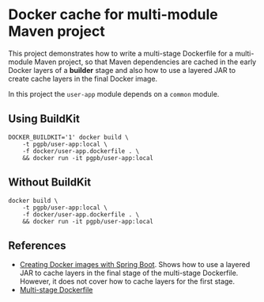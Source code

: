 # Docker cache for multi-module Maven project

This project demonstrates how to write a multi-stage Dockerfile for a 
multi-module Maven project, so that Maven dependencies are 
cached in the early Docker layers of a __builder__ stage and also
how to use a layered JAR to create cache layers in the final Docker image.

In this project the `user-app` module depends on a `common` module.

## Using BuildKit

```shell
DOCKER_BUILDKIT='1' docker build \
    -t pgpb/user-app:local \
    -f docker/user-app.dockerfile . \
    && docker run -it pgpb/user-app:local
```

## Without BuildKit

```shell
docker build \
    -t pgpb/user-app:local \
    -f docker/user-app.dockerfile . \
    && docker run -it pgpb/user-app:local
```


## References

- [Creating Docker images with Spring Boot](https://spring.io/blog/2020/01/27/creating-docker-images-with-spring-boot-2-3-0-m1). Shows how to
use a layered JAR to cache layers in the final stage of the multi-stage Dockerfile. 
However, it does not cover how to cache layers for the first stage.
- [Multi-stage Dockerfile](https://docs.docker.com/develop/develop-images/multistage-build/)

